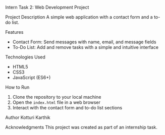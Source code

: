 Intern Task 2: Web Development Project

Project Description
A simple web application with a contact form and a to-do list.

Features
- Contact Form: Send messages with name, email, and message fields
- To-Do List: Add and remove tasks with a simple and intuitive interface

Technologies Used
- HTML5
- CSS3
- JavaScript (ES6+)

How to Run
1. Clone the repository to your local machine
2. Open the `index.html` file in a web browser
3. Interact with the contact form and to-do list sections

Author
Kotturi Karthik 

Acknowledgments
This project was created as part of an internship task.